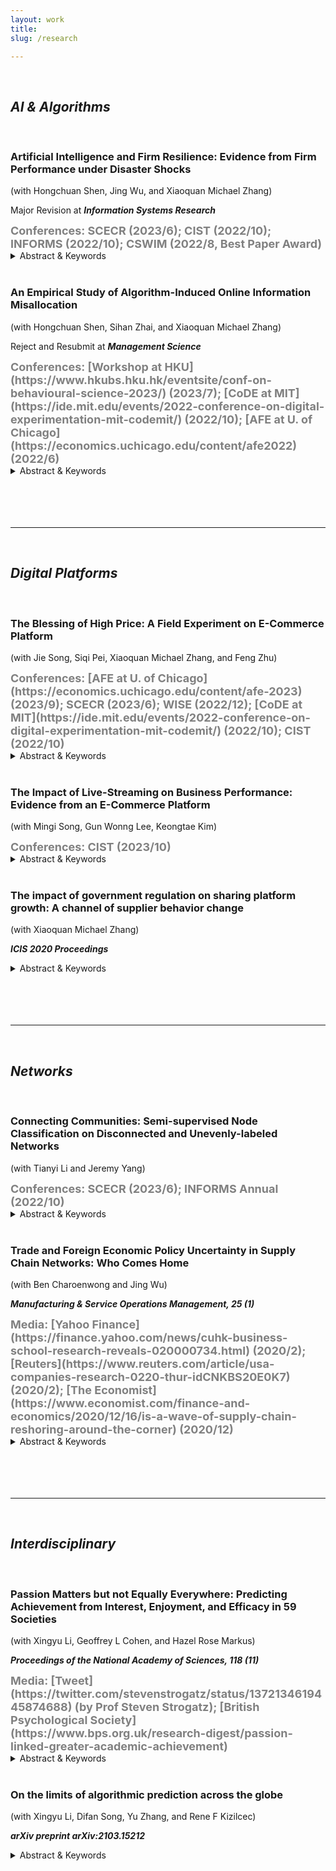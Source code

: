 ```yaml
---
layout: work
title:    
slug: /research

---
```


<br/>

## __*AI & Algorithms*__

<br>

### Artificial Intelligence and Firm Resilience: Evidence from Firm Performance under Disaster Shocks ###
 
(with Hongchuan Shen, Jing Wu, and Xiaoquan Michael Zhang)

Major Revision at __*Information Systems Research*__

<span style="color:grey;font-weight:700;font-size:18px">
    Conferences: SCECR (2023/6); CIST (2022/10); INFORMS (2022/10); CSWIM (2022/8, Best Paper Award)
</span>

<details>
<summary>Abstract & Keywords</summary>

Artificial intelligence (AI) has been widely implemented in business operations over the past decade. While AI value in normal times is extensively studied, direct evidence of its effectiveness in turbulent times is limited. Our work fills this gap by focusing on the contribution of AI to corporate resilience. Specifically, we measure firm AI investments by the cumulative demands of AI-related skills extracted from a comprehensive job posting database. We gauge firm resilience with the unexpected changes in corporate valuation induced by severe shocks from natural disasters. Using an event study approach, we find that AI generates resilience: an average firm that demands 2.2\% of total jobs to be AI-related could approximately recover the full damage of disasters reflected in corporate valuation. Then, we explore mechanisms under the framework of an adapted production function. Our evidence suggests that during turbulent periods, deployment of AI moderates the hard-hit inventory turnover and sales revenue, therefore improving income stability, especially for firms with larger capital constraints. To address endogeneity in AI investment, we further construct an instrumental variable that combines the within-firm geographical variation of employment with the arguably exogenous across-firm regional variation of AI development. In summary, our paper identifies an important aspect of AI effectiveness -- AI provides companies with resilience in tough times by improving operational agility and relieving capital constraints. <br> **Keywords**: economics of AI, firm production, event study, production function, instrumental variable

</details>

<br>

### An Empirical Study of Algorithm-Induced Online Information Misallocation ###
 
(with Hongchuan Shen, Sihan Zhai, and Xiaoquan Michael Zhang)

Reject and Resubmit at __*Management Science*__

<span style="color:grey;font-weight:700;font-size:18px">
    Conferences: [Workshop at HKU](https://www.hkubs.hku.hk/eventsite/conf-on-behavioural-science-2023/) (2023/7); [CoDE at MIT](https://ide.mit.edu/events/2022-conference-on-digital-experimentation-mit-codemit/) (2022/10); [AFE at U. of Chicago](https://economics.uchicago.edu/content/afe2022) (2022/6)
</span>

<details>
<summary>Abstract & Keywords</summary>

In this project, we investigate algorithm-induced information misallocation in the online context. We empirically examine archival data and conduct a large-scale field experiment on Facebook. We find that instead of informing the poorly informed, information is systematically more likely to be distributed to those who are already well informed. With a set of laboratory tests, we identify the cause of this misallocation: algorithms tend to maximize user online engagement, while overlooking the inherent discrepancy between user interests and user needs. Specifically, our results consistently show that individuals with the highest informational needs are not covered by the current algorithms, leading to their exclusion from the allocation pool. Our welfare analysis suggests that allocating more information to the poorly informed can potentially improve efficiency through increased user willingness-to-pay. Overall, our study suggests that it would be socially desirable if content providers were allowed to reveal whether their content pertains to entertainment or information. <br> **Keywords**: recommendation algorithm, information misallocation, field test, difference-in-differences, lab experiment 

</details>

<br>
<br>
<br>
<br>

***

<br/>

## __*Digital Platforms*__

<br>

### The Blessing of High Price: A Field Experiment on E-Commerce Platform ###
 
(with Jie Song, Siqi Pei, Xiaoquan Michael Zhang, and Feng Zhu)

<span style="color:grey;font-weight:700;font-size:18px">
    Conferences: [AFE at U. of Chicago](https://economics.uchicago.edu/content/afe-2023) (2023/9); SCECR (2023/6); WISE (2022/12); [CoDE at MIT](https://ide.mit.edu/events/2022-conference-on-digital-experimentation-mit-codemit/) (2022/10); CIST (2022/10)
</span>

<details>
<summary>Abstract & Keywords</summary>

 We challenge the ubiquitous belief that sales promotion strategy necessarily resides in low-price practices such as markdowns or discounts. From a randomized field experiment on a leading e-commerce platform in China, we investigate the hypothesis that high-price promotion strategy, which is realized via concealing low-priced items on the front-page, may also effectively yield sales increase. Results demonstrate that high-price promotion induces consumers to browse, cart, and order higher-priced products, among which the products being actively searched for (as opposed to being passively showcased by the platform) dominate the effect. More interestingly, we find that search efforts of consumers, as measured by the exploitative browsing duration and the exploratory browsing diversity, remain unchanged. Heterogeneity tests show that less-explorative and smaller users tend to react more positively. We attribute our findings to the deviation of consumer’s perceived value of high-priced items when low-priced ones are unavailable. Our findings imply that sales can be potentially augmented by strategically promoting higher-priced products. <br> **Keywords**: digital platform, promotion strategy, consumer behavior, field experiment, lab experiment

</details>

<br>

### The Impact of Live-Streaming on Business Performance: Evidence from an E-Commerce Platform ###
 
(with Mingi Song, Gun Wonng Lee, Keongtae Kim)

<span style="color:grey;font-weight:700;font-size:18px">
    Conferences: CIST (2023/10)
</span>

<details>
<summary>Abstract & Keywords</summary>

The widespread adoption of live shopping on e-commerce platforms has created opportunities for sellers to reach broader audiences and increase sales. Using a comprehensive dataset of sellers’ live shopping practices, this study examines the effect of live shopping on sellers in two major product categories on Korea’s largest e-commerce platform. Our findings indicate a positive impact on sales for broadcasting sellers during livestreaming events. In addition, we find significant temporal changes in sales even before and after livestreaming dates. Our findings suggest that live shopping acts as an informational discovery channel that helps attract and retain customer attention. Furthermore, we investigate the aggregate impact on platform growth and find that livestreams have a positive effect not only on livestreaming sellers but also on non-streaming stores, contributing to sustainable platform growth. These findings underscore the potential of live shopping as an effective tool to influence sales on e-commerce platforms. <br> **Keywords**: digital platform, live streaming, difference-in-differences

</details>

<br>

### The impact of government regulation on sharing platform growth: A channel of supplier behavior change ###

(with Xiaoquan Michael Zhang)

__*ICIS 2020 Proceedings*__

<details>
<summary>Abstract & Keywords</summary>

There has been practical debates over the sharing economy and government intervention. Applying a difference-in-differences approach on Airbnb listing records in 20 U.S. cities from 2015 to 2020, we conclude a negative impact of government regulation on platform growth, through a channel of supplier behavior change. Our empirical analysis finds that implementation of license policy causes a significant decrease in the individual supplier activeness, quantified by 3.04% lower response rate, 3.22-hour longer response time and 4.71% lower acceptance rate. Subsequently, the change in behaviors leads to reduced revenue at host level and depressed booking demand, an estimate of 648 fewer requests each month, at platform level. We provide mechanisms by which the supplier-behavior channel exists, and discuss managerial implications for local policymakers and platform managers. <br> **Keywords**: digital platform, supplier behavior, policy regulation, difference-in-differences

</details>


<br>
<br>
<br>
<br>

***

<br/>

## __*Networks*__

<br>

### Connecting Communities: Semi-supervised Node Classification on Disconnected and Unevenly-labeled Networks ###
 
(with Tianyi Li and Jeremy Yang)

<span style="color:grey;font-weight:700;font-size:18px">
    Conferences: SCECR (2023/6); INFORMS Annual (2022/10)
</span>

<details>
<summary>Abstract & Keywords</summary>

Having limited labels is a common challenge for semi-supervised classification when labels are difficult to collect. When subjects are connected on a network, we can exploit graph connectivity to improve prediction accuracy. However, the network might also be hard to measure and is only partially observed, often resulting in disconnected communities with unevenly distributed labels. To address this issue, we treat the observed, fragmented network as downsampled from a connected background network, and augment it with additional edges, in particular, inter-community edges; we then use graph neural network (GNN) to infer the missing labels on the augmented network. We experiment with three edge augmentation methods: link prediction, eigenvalue elevation, and random edge rewiring. We apply our framework to the Paluck et al. (2016) and Alatas et al. (2016) datasets to predict students' anti-bullying behaviors and the need for financial aid in Indonesian villages. We show that GNN's accuracy is higher on the augmented network than on the original or the feature-selected network, especially when labels are more limited, more unevenly distributed, and the network is more fragmented. Link prediction which leverages both node features and graph connectivity works the best. We further show that edge augmentation can preserve the original graph topology and render the predicted label distribution closer to the ground truth. We discuss research limitations and directions for future work. <br> **Keywords**: limited labels problem, semi-supervised classification, graph neural networks, disconnected graphs, edge augmentation

</details>

<br>

### Trade and Foreign Economic Policy Uncertainty in Supply Chain Networks: Who Comes Home ###
 
(with Ben Charoenwong and Jing Wu)

__*Manufacturing & Service Operations Management, 25 (1)*__

<span style="color:grey;font-weight:700;font-size:18px">
    Media: [Yahoo Finance](https://finance.yahoo.com/news/cuhk-business-school-research-reveals-020000734.html) (2020/2); [Reuters](https://www.reuters.com/article/usa-companies-research-0220-thur-idCNKBS20E0K7) (2020/2); [The Economist](https://www.economist.com/finance-and-economics/2020/12/16/is-a-wave-of-supply-chain-reshoring-around-the-corner) (2020/12)
</span>

<details>
<summary>Abstract & Keywords</summary>

The uncertainty around trade and foreign economic policy contributes to supply chain risk. Whether such policy uncertainty will bring some production back to the United States or only redistribute the global supply chains among foreign sources is theoretically ambiguous and warrants an empirical analysis. In this paper, we study the relationship between trade and foreign economic policy uncertainty and the supply chain networks of American firms. We use firm-level global supply chain data, transaction-level shipping container data, and policy uncertainty indexes constructed from leading media outlets to study how policy uncertainty correlates with changes in supply chain networks. When U.S. trade policy uncertainty rises, firms with majority domestic sales decrease their supplier base abroad, whereas firms with majority foreign sales increase the number of foreign suppliers. Firms also substitute among foreign countries in response to their respective economic policy uncertainty—shifting suppliers from countries with higher uncertainty to ones with lower uncertainty. Firms requiring more specific inputs, producing more differentiated products, having higher market shares, and more central to the production network are more sensitive to policy uncertainty. Supply chain restructuring following higher policy uncertainty puts the market value at risk. Managers should consider customers’ locations when making global supply chain restructuring decisions. <br> **Keywords**: supply chain network, economic policy uncertainty

</details>

<br>
<br>
<br>
<br>

***

<br/>

## __*Interdisciplinary*__

<br>

### Passion Matters but not Equally Everywhere: Predicting Achievement from Interest, Enjoyment, and Efficacy in 59 Societies ###

(with Xingyu Li, Geoffrey L Cohen, and Hazel Rose Markus)

__*Proceedings of the National Academy of Sciences, 118 (11)*__

<span style="color:grey;font-weight:700;font-size:18px">
    Media: [Tweet](https://twitter.com/stevenstrogatz/status/1372134619445874688) (by Prof Steven Strogatz); [British Psychological Society](https://www.bps.org.uk/research-digest/passion-linked-greater-academic-achievement)
</span>

<details>
<summary>Abstract & Keywords</summary>

How to identify the students and employees most likely to achieve is a challenge in every field. American academic and lay theories alike highlight the importance of passion for strong achievement. Based on a Western independent model of motivation, passionate individuals—those who have a strong interest, demonstrate deep enjoyment, and express confidence in what they are doing—are considered future achievers. Those with less passion are thought to have less potential and are often passed over for admission or employment. As academic institutions and corporations in the increasingly multicultural world seek to acquire talent from across the globe, can they assume that passion is an equally strong predictor of achievement across cultural contexts? We address this question with three representative samples totaling 1.2 million students in 59 societies and provide empirical evidence of a systematic, cross-cultural variation in the importance of passion in predicting achievement. In individualistic societies where independent models of motivation are prevalent, relative to collectivistic societies where interdependent models of motivation are more common, passion predicts a larger gain (0.32 vs. 0.21 SD) and explains more variance in achievement (37% vs. 16%). In contrast, in collectivistic societies, parental support predicts achievement over and above passion. These findings suggest that in addition to passion, achievement may be fueled by striving to realize connectedness and meet family expectations. Findings highlight the risk of overweighting passion in admission and employment decisions and the need to understand and develop measures for the multiple sources and forms of motivation that support achievement. <br> **Keywords**: culture, passion, achievement, hierarchical linear model

</details>

<br>

### On the limits of algorithmic prediction across the globe ###

(with Xingyu Li, Difan Song, Yu Zhang, and Rene F Kizilcec)

__*arXiv preprint arXiv:2103.15212*__

<details>
<summary>Abstract & Keywords</summary>

The impact of predictive algorithms on people's lives and livelihoods has been noted in medicine, criminal justice, finance, hiring and admissions. Most of these algorithms are developed using data and human capital from highly developed nations. We tested how well predictive models of human behavior trained in a developed country generalize to people in less developed countries by modeling global variation in 200 predictors of academic achievement on nationally representative student data for 65 countries. Here we show that state-of-the-art machine learning models trained on data from the United States can predict achievement with high accuracy and generalize to other developed countries with comparable accuracy. However, accuracy drops linearly with national development due to global variation in the importance of different achievement predictors, providing a useful heuristic for policymakers. Training the same model on national data yields high accuracy in every country, which highlights the value of local data collection. <br> **Keywords**: big data, machine learning, algorithmic bias, cultural differences, Human Development Index

</details>

<br>
<br>
<br>
<br>
<br>
<br>
<br>
<br>
<br>
<br>
<br>
<br>
<br>
<br>
<br>
<br>
<br>
